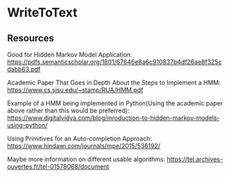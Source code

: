 # WriteToText

## Resources


Good for Hidden Markov Model Application:
https://pdfs.semanticscholar.org/1801/67646e8a6c910837b4df26ae8f325cdabb63.pdf


Academic Paper That Goes in Depth About the Steps to Implement a HMM:
https://www.cs.sjsu.edu/~stamp/RUA/HMM.pdf


Example of a HMM being implemented in Python(Using the academic paper above rather than this would be preferred):
https://www.digitalvidya.com/blog/inroduction-to-hidden-markov-models-using-python/


Using Primitives for an Auto-completion Approach:
https://www.hindawi.com/journals/mpe/2015/536192/


Maybe more information on different usable algorithms:
https://tel.archives-ouvertes.fr/tel-01578068/document
